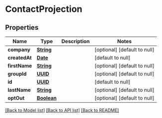 # ContactProjection
## Properties

Name | Type | Description | Notes
------------ | ------------- | ------------- | -------------
**company** | [**String**](string.md) |  | [optional] [default to null]
**createdAt** | [**Date**](DateTime.md) |  | [default to null]
**firstName** | [**String**](string.md) |  | [optional] [default to null]
**groupId** | [**UUID**](UUID.md) |  | [optional] [default to null]
**id** | [**UUID**](UUID.md) |  | [default to null]
**lastName** | [**String**](string.md) |  | [optional] [default to null]
**optOut** | [**Boolean**](boolean.md) |  | [optional] [default to null]

[[Back to Model list]](../README.md#documentation-for-models) [[Back to API list]](../README.md#documentation-for-api-endpoints) [[Back to README]](../README.md)


